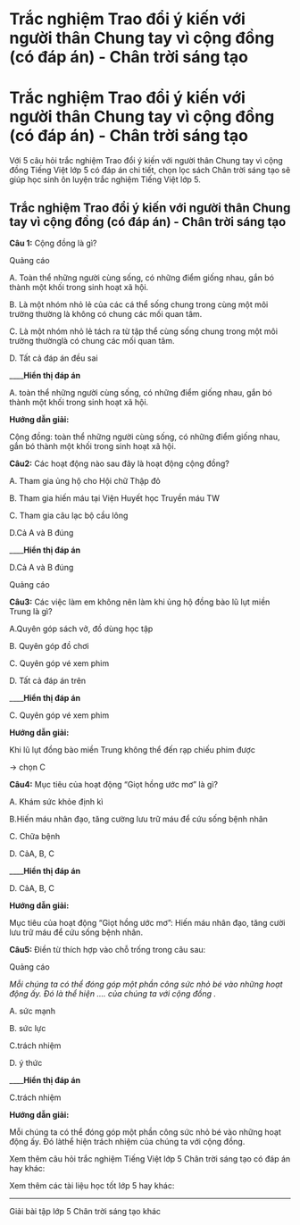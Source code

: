 # Trắc nghiệm Trao đổi ý kiến với người thân Chung tay vì cộng đồng (có đáp án) - Chân trời sáng tạo

# Trắc nghiệm Trao đổi ý kiến với người thân Chung tay vì cộng đồng (có đáp án) - Chân trời sáng tạo

Với 5 câu hỏi trắc nghiệm Trao đổi ý kiến với người thân Chung tay vì cộng đồng Tiếng Việt lớp 5 có đáp án chi tiết, chọn lọc sách Chân trời sáng tạo sẽ giúp học sinh ôn luyện trắc nghiệm Tiếng Việt lớp 5.

## Trắc nghiệm Trao đổi ý kiến với người thân Chung tay vì cộng đồng (có đáp án) - Chân trời sáng tạo

**Câu 1:** Cộng đồng là gì? 

Quảng cáo

A. Toàn thể những người cùng sống, có những điểm giống nhau, gắn bó thành một khối trong sinh hoạt xã hội.

B. Là một nhóm nhỏ lẻ của các cá thể sống chung trong cùng một môi trường thường là không có chung các mối quan tâm.

C. Là một nhóm nhỏ lẻ tách ra từ tập thể cùng sống chung trong một môi trường thườnglà có chung các mối quan tâm.

D. Tất cả đáp án đều sai

____**Hiển thị đáp án**

A. toàn thể những người cùng sống, có những điểm giống nhau, gắn bó thành một khối trong sinh hoạt xã hội.

**Hướng dẫn giải:**

Cộng đồng: toàn thể những người cùng sống, có những điểm giống nhau, gắn bó thành một khối trong sinh hoạt xã hội.

**Câu****2****:** Các hoạt động nào sau đây là hoạt động cộng đồng?

A. Tham gia ủng hộ cho Hội chữ Thập đỏ

B. Tham gia hiến máu tại Viện Huyết học Truyền máu TW

C. Tham gia câu lạc bộ cầu lông

D.Cả A và B đúng

____**Hiển thị đáp án**

D.Cả A và B đúng

Quảng cáo

**Câu****3****:** Các việc làm em không nên làm khi ủng hộ đồng bào lũ lụt miền Trung là gì?

A.Quyên góp sách vở, đồ dùng học tập

B. Quyên góp đồ chơi

C. Quyên góp vé xem phim

D. Tất cả đáp án trên

____**Hiển thị đáp án**

C. Quyên góp vé xem phim

**Hướng dẫn giải:**

Khi lũ lụt đồng bào miền Trung không thể đến rạp chiếu phim được 

→ chọn C

**Câu****4****:** Mục tiêu của hoạt động “Giọt hồng ước mơ” là gì?

A. Khám sức khỏe định kì

B.Hiến máu nhân đạo, tăng cường lưu trữ máu để cứu sống bệnh nhân

C. Chữa bệnh

D. CảA, B, C

____**Hiển thị đáp án**

D. CảA, B, C

**Hướng dẫn giải:**

Mục tiêu của hoạt động “Giọt hồng ước mơ”: Hiến máu nhân đạo, tăng cười lưu trữ máu để cứu sống bệnh nhân.

**Câu****5****:** Điền từ thích hợp vào chỗ trống trong câu sau:

Quảng cáo

_Mỗi chúng ta có thể đóng góp một phần công sức nhỏ bé vào những hoạt động ấy. Đó là_ _thể hiện .... của chúng ta với cộng đồng_ _._

A. sức mạnh

B. sức lực

C.trách nhiệm

D. ý thức

____**Hiển thị đáp án**

C.trách nhiệm

**Hướng dẫn giải:**

Mỗi chúng ta có thể đóng góp một phần công sức nhỏ bé vào những hoạt động ấy. Đó làthể hiện trách nhiệm của chúng ta với cộng đồng.

Xem thêm câu hỏi trắc nghiệm Tiếng Việt lớp 5 Chân trời sáng tạo có đáp án hay khác:

Xem thêm các tài liệu học tốt lớp 5 hay khác:

* * *

Giải bài tập lớp 5 Chân trời sáng tạo khác
